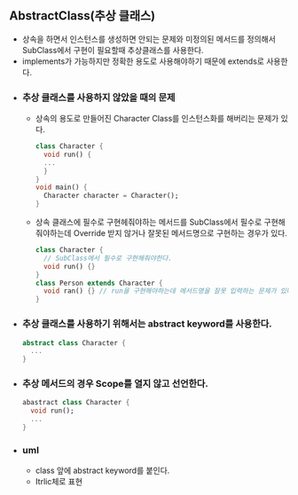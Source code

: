 ## AbstractClass(추상 클래스)
  - 상속을 하면서 인스턴스를 생성하면 안되는 문제와 미정의된 메서드를 정의해서 SubClass에서 구현이 필요할때 추상클래스를 사용한다.
  - implements가 가능하지만 정확한 용도로 사용해야하기 때문에 extends로 사용한다.
  - ### 추상 클래스를 사용하지 않았을 때의 문제
    - 상속의 용도로 만들어진 Character Class를 인스턴스화를 해버리는 문제가 있다.
      ```dart
      class Character {
        void run() {
        ...
        }
      }
      void main() {
        Character character = Character();
      }
      ```
    - 상속 클래스에 필수로 구현헤줘야하는 메서드를 SubClass에서 필수로 구현해줘야하는데 Override 받지 않거나 잘못된 메서드명으로 구현하는 경우가 있다.
      ```dart
      class Character {
        // SubClass에서 필수로 구현해줘야한다.
        void run() {}
      }
      class Person extends Character {
        void ran() {} // run을 구현해야하는데 메서드명을 잘못 입력하는 문제가 있다.
      }
      ```
  - ### 추상 클래스를 사용하기 위해서는 abstract keyword를 사용한다.
    ```dart
    abstract class Character {
      ...
    }
    ```
  - ### 추상 메서드의 경우 Scope를 열지 않고 선언한다.
    ```dart
    abastract class Character {
      void run();
      ...
    }
    ```
  - ### uml
    - class 앞에 abstract keyword를 붙인다.
    - Itrlic체로 표현


